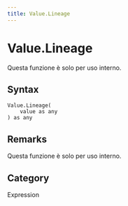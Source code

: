 ```yaml
---
title: Value.Lineage
---
```


# Value.Lineage


Questa funzione è solo per uso interno.


## Syntax

```powerquery
Value.Lineage(
    value as any
) as any
```


## Remarks

Questa funzione è solo per uso interno.



## Category
Expression
